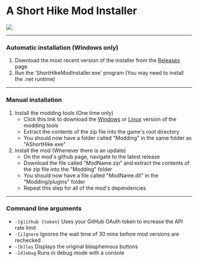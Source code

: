 # A Short Hike Mod Installer

<img src="https://img.shields.io/github/downloads/BrandenEK/AShortHike.Modding.Installer/total?color=248721&style=for-the-badge">

---

### Automatic installation (Windows only)
1. Download the most recent version of the installer from the [Releases](https://github.com/BrandenEK/AShortHike.Modding.Installer/releases) page
1. Run the 'ShortHikeModInstaller.exe' program (You may need to install the .net runtime)

---

### Manual installation
1. Install the modding tools (One time only)
   - Click this link to download the [Windows](https://github.com/BrandenEK/AShortHike.ModdingTools/raw/main/modding-tools-windows.zip) or [Linux](https://github.com/BrandenEK/AShortHike.ModdingTools/raw/main/modding-tools-linux.zip) version of the modding tools
   - Extract the contents of the zip file into the game's root directory
   - You should now have a folder called "Modding" in the same folder as "AShortHike.exe"
2. Install the mod (Whenever there is an update)
   - On the mod's github page, navigate to the latest release
   - Download the file called "ModName.zip" and extract the contents of the zip file into the "Modding" folder
   - You should now have a file called "ModName.dll" in the "Modding/plugins" folder
   - Repeat this step for all of the mod's dependencies

---

### Command line arguments
- ```-[g]ithub {token}``` Uses your GitHub OAuth token to increase the API rate limit
- ```-[i]gnore``` Ignores the wait time of 30 mins before mod versions are rechecked
- ```-[b]las``` Displays the original blasphemous buttons
- ```-[d]ebug``` Runs in debug mode with a console
